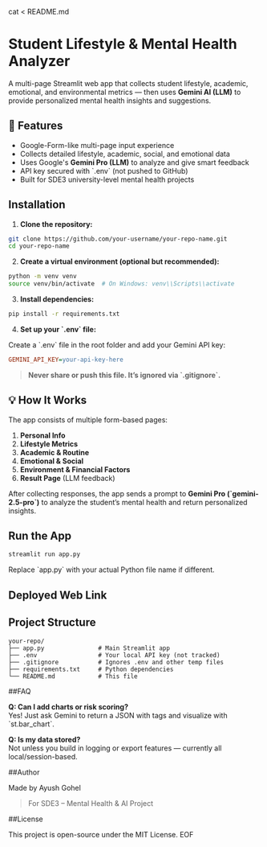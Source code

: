 cat <<EOF > README.md
# Student Lifestyle & Mental Health Analyzer

A multi-page Streamlit web app that collects student lifestyle, academic, emotional, and environmental metrics — then uses **Gemini AI (LLM)** to provide personalized mental health insights and suggestions.

## 🚀 Features

- Google-Form-like multi-page input experience  
- Collects detailed lifestyle, academic, social, and emotional data  
- Uses Google's **Gemini Pro (LLM)** to analyze and give smart feedback  
- API key secured with \`.env\` (not pushed to GitHub)  
- Built for SDE3 university-level mental health projects

## Installation

1. **Clone the repository:**

```bash
git clone https://github.com/your-username/your-repo-name.git
cd your-repo-name
```

2. **Create a virtual environment (optional but recommended):**

```bash
python -m venv venv
source venv/bin/activate  # On Windows: venv\\Scripts\\activate
```

3. **Install dependencies:**

```bash
pip install -r requirements.txt
```

4. **Set up your \`.env\` file:**

Create a \`.env\` file in the root folder and add your Gemini API key:

```ini
GEMINI_API_KEY=your-api-key-here
```

> **Never share or push this file. It’s ignored via \`.gitignore\`.**

## 💡 How It Works

The app consists of multiple form-based pages:

1. **Personal Info**  
2. **Lifestyle Metrics**  
3. **Academic & Routine**  
4. **Emotional & Social**  
5. **Environment & Financial Factors**  
6. **Result Page** (LLM feedback)

After collecting responses, the app sends a prompt to **Gemini Pro (\`gemini-2.5-pro\`)** to analyze the student’s mental health and return personalized insights.

## Run the App

```bash
streamlit run app.py
```

Replace \`app.py\` with your actual Python file name if different.

## Deployed Web Link



## Project Structure

```
your-repo/
├── app.py               # Main Streamlit app
├── .env                 # Your local API key (not tracked)
├── .gitignore           # Ignores .env and other temp files
├── requirements.txt     # Python dependencies
└── README.md            # This file
```

##FAQ

**Q: Can I add charts or risk scoring?**  
Yes! Just ask Gemini to return a JSON with tags and visualize with \`st.bar_chart\`.

**Q: Is my data stored?**  
Not unless you build in logging or export features — currently all local/session-based.

##Author

Made by Ayush Gohel  
> For SDE3 – Mental Health & AI Project

##License

This project is open-source under the MIT License.
EOF
